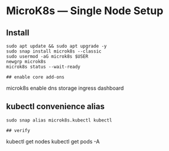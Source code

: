 # MicroK8s — Single Node Setup

## Install
```
sudo apt update && sudo apt upgrade -y
sudo snap install microk8s --classic
sudo usermod -aG microk8s $USER
newgrp microk8s
microk8s status --wait-ready

## enable core add-ons
```
microk8s enable dns storage ingress dashboard

## kubectl convenience alias
```
sudo snap alias microk8s.kubectl kubectl

## verify
```
kubectl get nodes
kubectl get pods -A
